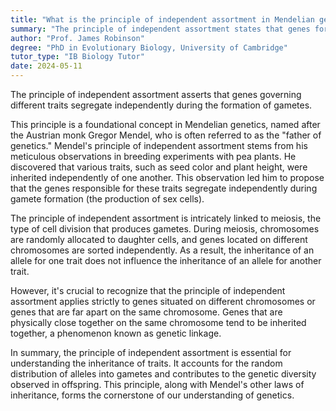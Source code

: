 ```yaml
---
title: "What is the principle of independent assortment in Mendelian genetics?"
summary: "The principle of independent assortment states that genes for different traits segregate independently during the formation of gametes."
author: "Prof. James Robinson"
degree: "PhD in Evolutionary Biology, University of Cambridge"
tutor_type: "IB Biology Tutor"
date: 2024-05-11
---
```


The principle of independent assortment asserts that genes governing different traits segregate independently during the formation of gametes.

This principle is a foundational concept in Mendelian genetics, named after the Austrian monk Gregor Mendel, who is often referred to as the "father of genetics." Mendel's principle of independent assortment stems from his meticulous observations in breeding experiments with pea plants. He discovered that various traits, such as seed color and plant height, were inherited independently of one another. This observation led him to propose that the genes responsible for these traits segregate independently during gamete formation (the production of sex cells).

The principle of independent assortment is intricately linked to meiosis, the type of cell division that produces gametes. During meiosis, chromosomes are randomly allocated to daughter cells, and genes located on different chromosomes are sorted independently. As a result, the inheritance of an allele for one trait does not influence the inheritance of an allele for another trait.

However, it's crucial to recognize that the principle of independent assortment applies strictly to genes situated on different chromosomes or genes that are far apart on the same chromosome. Genes that are physically close together on the same chromosome tend to be inherited together, a phenomenon known as genetic linkage.

In summary, the principle of independent assortment is essential for understanding the inheritance of traits. It accounts for the random distribution of alleles into gametes and contributes to the genetic diversity observed in offspring. This principle, along with Mendel's other laws of inheritance, forms the cornerstone of our understanding of genetics.
    
